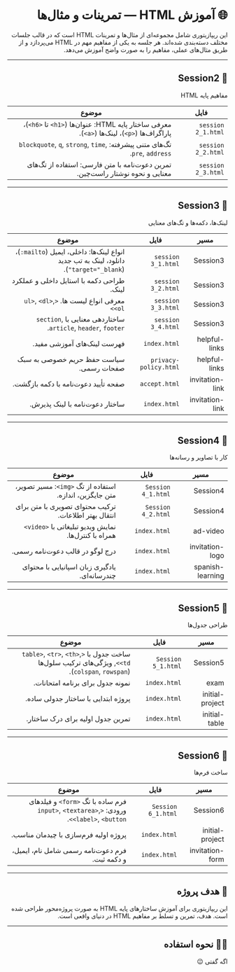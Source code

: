 <div dir="rtl">

# 🌐 آموزش HTML — تمرینات و مثال‌ها

این ریپازیتوری شامل مجموعه‌ای از مثال‌ها و تمرینات HTML است که در قالب جلسات مختلف دسته‌بندی شده‌اند. هر جلسه به یکی از مفاهیم مهم در HTML می‌پردازد و از طریق مثال‌های عملی، مفاهیم را به صورت واضح آموزش می‌دهد.

---

## 📁 Session2
مفاهیم پایه HTML

| فایل | موضوع |
|------|-------|
| `session 2_1.html` | معرفی ساختار پایه HTML: عنوان‌ها (`<h1>` تا `<h6>`)، پاراگراف‌ها (`<p>`)، لینک‌ها (`<a>`). |
| `session 2_2.html` | تگ‌های متنی پیشرفته: `blockquote`, `q`, `strong`, `time`, `pre`, `address`. |
| `session 2_3.html` | تمرین دعوت‌نامه با متن فارسی: استفاده از تگ‌های معنایی و نحوه نوشتار راست‌چین. |

---

## 📁 Session3
لینک‌ها، دکمه‌ها و تگ‌های معنایی

| مسیر | فایل | موضوع |
|------|-------|--------|
| Session3 | `session 3_1.html` | انواع لینک‌ها: داخلی، ایمیل (`mailto:`)، دانلود، لینک به تب جدید (`target="_blank"`). |
| Session3 | `session 3_2.html` | طراحی دکمه با استایل داخلی و عملکرد لینک. |
| Session3 | `session 3_3.html` | معرفی انواع لیست ها. `<ul>`, `<dl>`, `<ol>`|
| Session3 | `session 3_4.html` | ساختاردهی معنایی با `section`, `article`, `header`, `footer`. |
| helpful-links | `index.html` | فهرست لینک‌های آموزشی مفید. |
| helpful-links | `privacy-policy.html` | سیاست حفظ حریم خصوصی به سبک صفحات رسمی. |
| invitation-link | `accept.html` | صفحه تأیید دعوت‌نامه با دکمه بازگشت. |
| invitation-link | `index.html` | ساختار دعوت‌نامه با لینک پذیرش. |

---

## 📁 Session4
کار با تصاویر و رسانه‌ها

| مسیر | فایل | موضوع |
|------|-------|--------|
| Session4 | `Session 4_1.html` | استفاده از تگ `<img>`: مسیر تصویر، متن جایگزین، اندازه. |
| Session4 | `Session 4_2.html` | ترکیب محتوای تصویری با متن برای انتقال بهتر اطلاعات. |
| ad-video | `index.html` | نمایش ویدیو تبلیغاتی با `<video>` همراه با کنترل‌ها. |
| invitation-logo | `index.html` | درج لوگو در قالب دعوت‌نامه رسمی. |
| spanish-learning | `index.html` | یادگیری زبان اسپانیایی با محتوای چندرسانه‌ای. |

---

## 📁 Session5
طراحی جدول‌ها

| مسیر | فایل | موضوع |
|------|-------|--------|
| Session5 | `Session 5_1.html` | ساخت جدول با `<table>`, `<tr>`, `<th>`, `<td>`, ویژگی‌های ترکیب سلول‌ها (`colspan`, `rowspan`). |
| exam | `index.html` | نمونه جدول برای برنامه امتحانات. |
| initial-project | `index.html` | پروژه ابتدایی با ساختار جدولی ساده. |
| initial-table | `index.html` | تمرین جدول اولیه برای درک ساختار. |

---

## 📁 Session6
ساخت فرم‌ها

| مسیر | فایل | موضوع |
|------|-------|--------|
| Session6 | `Session 6_1.html` | فرم ساده با تگ `<form>` و فیلدهای ورودی: `<input>`, `<textarea>`, `<label>`, `<button>`. |
| initial-project | `index.html` | پروژه اولیه فرم‌سازی با چیدمان مناسب. |
| invitation-form | `index.html` | فرم دعوت‌نامه رسمی شامل نام، ایمیل، و دکمه ثبت. |

---

## 🎯 هدف پروژه

این ریپازیتوری برای آموزش ساختارهای پایه HTML به صورت پروژه‌محور طراحی شده است. هدف، تمرین و تسلط بر مفاهیم HTML در دنیای واقعی است.

---

## 🧑‍💻 نحوه استفاده
اگه گفتی 😉
